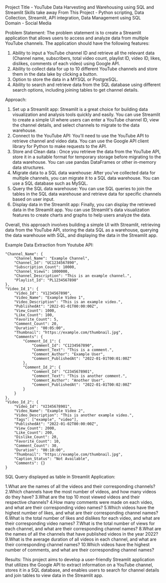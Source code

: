Project Title - YouTube Data Harvesting and Warehousing using SQL and Streamlit
Skills take away From This Project - Python scripting, Data Collection, Streamlit, API integration, Data Management using SQL  
Domain - Social Media

Problem Statement:
  The problem statement is to create a Streamlit application that allows users to access and analyze data from multiple YouTube channels. The application should have the following features:

 1. Ability to input a YouTube channel ID and retrieve all the relevant data (Channel name, subscribers, total video count, playlist ID, video ID, likes, dislikes, comments of each video) using Google API.
 2. Ability to collect data for up to 10 different YouTube channels and store them in the data lake by clicking a button.
 3. Option to store the data in a MYSQL or PostgreSQL.
 4. Ability to search and retrieve data from the SQL database using different search options, including joining tables to get channel details.

Approach:
1. Set up a Streamlit app: Streamlit is a great choice for building data visualization and analysis tools quickly and easily. You can use Streamlit to create a simple UI where users can enter a YouTube channel ID, view the channel details, and select channels to migrate to the data warehouse.
2. Connect to the YouTube API: You'll need to use the YouTube API to retrieve channel and video data. You can use the Google API client library for Python to make requests to the API.
3. Store and Clean data : Once you retrieve the data from the YouTube API, store it in a suitable format for temporary storage before migrating to the data warehouse. You can use pandas DataFrames or other in-memory data structures.
4. Migrate data to a SQL data warehouse: After you've collected data for multiple channels, you can migrate it to a SQL data warehouse. You can use a SQL database such as MySQL.
5. Query the SQL data warehouse: You can use SQL queries to join the tables in the SQL data warehouse and retrieve data for specific channels based on user input.
6. Display data in the Streamlit app: Finally, you can display the retrieved data in the Streamlit app. You can use Streamlit's data visualization features to create charts and graphs to help users analyze the data.

Overall, this approach involves building a simple UI with Streamlit, retrieving data from the YouTube API, storing the data SQL as a warehouse, querying the data warehouse with SQL, and displaying the data in the Streamlit app.

 Example Data Extraction from Youtube API:

    "Channel_Name": {
        "Channel_Name": "Example Channel",
        "Channel_Id": "UC1234567890",
        "Subscription_Count": 10000,
        "Channel_Views": 1000000,
        "Channel_Description": "This is an example channel.",
        "Playlist_Id": "PL1234567890"
    },
    "Video_Id_1": {
        "Video_Id": "V1234567890",
        "Video_Name": "Example Video 1",
        "Video_Description": "This is an example video.",
        "PublishedAt": "2022-01-01T00:00:00Z",
        "View_Count": 1000,
        "Like_Count": 100,
        "Favorite_Count": 5,
        "Comment_Count": 20,
        "Duration": "00:05:00",
        "Thumbnail": "https://example.com/thumbnail.jpg",
        "Comments": {
            "Comment_Id_1": {
                "Comment_Id": "C1234567890",
                "Comment_Text": "This is a comment.",
                "Comment_Author": "Example User",
                "Comment_PublishedAt": "2022-01-01T00:01:00Z"
            },
            "Comment_Id_2": {
                "Comment_Id": "C2345678901",
                "Comment_Text": "This is another comment.",
                "Comment_Author": "Another User",
                "Comment_PublishedAt": "2022-01-01T00:02:00Z"
            }
        }
    },
    "Video_Id_2": {
        "Video_Id": "V2345678901",
        "Video_Name": "Example Video 2",
        "Video_Description": "This is another example video.",
        "Tags": ["example", "video"],
        "PublishedAt": "2022-01-02T00:00:00Z",
        "View_Count": 2000,
        "Like_Count": 200,
        "Dislike_Count": 20,
        "Favorite_Count": 10,
        "Comment_Count": 30,
        "Duration": "00:10:00",
        "Thumbnail": "https://example.com/thumbnail.jpg",
        "Caption_Status": "Not Available",
        "Comments": {}
    }
    
SQL Query displayed as table in Streamlit Application:

1.What are the names of all the videos and their corresponding channels?
2.Which channels have the most number of videos, and how many videos do
 they have?
3.What are the top 10 most viewed videos and their respective channels?
4.How many comments were made on each video, and what are their
 corresponding video names?
5.Which videos have the highest number of likes, and what are their 
corresponding channel names?
6.What is the total number of likes and dislikes for each video, and what are 
their corresponding video names?
7.What is the total number of views for each channel, and what are their 
corresponding channel names?
8.What are the names of all the channels that have published videos in the year
 2022?
9.What is the average duration of all videos in each channel, and what are their 
corresponding channel names?
10.Which videos have the highest number of comments, and what are their 
corresponding channel names?


Results: 
  This project aims to develop a user-friendly Streamlit application that utilizes the Google API to extract information on a YouTube channel, stores it in a SQL database, and enables users to search for channel details and join tables to view data in the Streamlit app.





